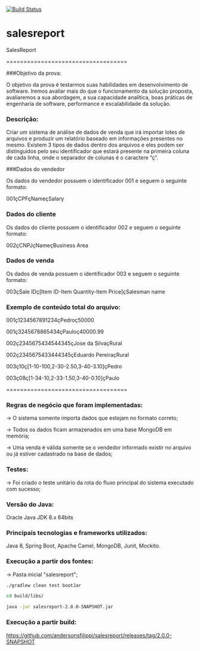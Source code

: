 [![Build Status](https://travis-ci.org/andersonsfilippi/salesreport.svg?branch=master)](https://travis-ci.org/andersonsfilippi/salesreport)

# salesreport
SalesReport

===================================

###Objetivo da prova:

O objetivo da prova é testarmos suas habilidades em desenvolvimento de software. 
Iremos avaliar mais do que o funcionamento da solução proposta, avaliaremos a sua abordagem, a
sua capacidade analítica, boas práticas de engenharia de software, performance e
escalabilidade da solução.

### Descrição:
Criar um sistema de análise de dados de venda que irá importar lotes de arquivos e produzir
um relatório baseado em informações presentes no mesmo.
Existem 3 tipos de dados dentro dos arquivos e eles podem ser distinguidos pelo seu
identificador que estará presente na primeira coluna de cada linha, onde o separador de
colunas é o caractere “ç”.

###Dados do vendedor

Os dados do vendedor possuem o identificador 001 e seguem o seguinte formato:

001çCPFçNameçSalary

### Dados do cliente

Os dados do cliente possuem o identificador 002 e seguem o seguinte formato:

002çCNPJçNameçBusiness Area

### Dados de venda

Os dados de venda possuem o identificador 003 e seguem o seguinte formato:

003çSale IDç[Item ID-Item Quantity-Item Price]çSalesman name

### Exemplo de conteúdo total do arquivo:

001ç1234567891234çPedroç50000

001ç3245678865434çPauloç40000.99

002ç2345675434544345çJose da SilvaçRural

002ç2345675433444345çEduardo PereiraçRural

003ç10ç[1-10-100,2-30-2.50,3-40-3.10]çPedro

003ç08ç[1-34-10,2-33-1.50,3-40-0.10]çPaulo

===================================
### Regras de negócio que foram implementadas:

-> O sistema somente importa dados que estejam no formato correto;

-> Todos os dados ficam armazenados em uma base MongoDB em memória;

-> Uma venda é válida somente se o vendedor informado existir no arquivo ou já estiver cadastrado na base de dados;

### Testes:

-> Foi criado o teste unitário da rota do fluxo principal do sistema executado com sucesso;

### Versão do Java: 

Oracle Java JDK 8.x 64bits

### Principais tecnologias e frameworks utilizados: 

Java 8, Spring Boot, Apache Camel, MongoDB, Junit, Mockito.

### Execução a partir dos fontes:

-> Pasta inicial "salesreport";

```sh
./gradlew clean test bootJar

cd build/libs/

java -jar salesreport-2.0.0-SNAPSHOT.jar
```
### Execução a partir build:

https://github.com/andersonsfilippi/salesreport/releases/tag/2.0.0-SNAPSHOT
